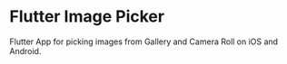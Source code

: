 # Flutter Image Picker

Flutter App for picking images from Gallery and Camera Roll on iOS and Android.
